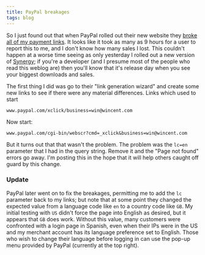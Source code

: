 ```yaml
---
title: PayPal breakages
tags: blog
---
```


So I just found out that when PayPal rolled out their new website they [broke all of my payment links](http://www.wincent.com/a/news/archives/2007/10/paypal_rolls_ou.php). It looks like it took as many as 9 hours for a user to report this to me, and I don't know how many sales I lost. This couldn't happen at a worse time seeing as only yesterday I rolled out a new version of [Synergy](http://synergy.wincent.com/); if you're a developer (and I presume most of the people who read this weblog are) then you'll know that it's release day when you see your biggest downloads and sales.

The first thing I did was go to their "link generation wizard" and create some new links to see if there were any material differences. Links which used to start

    www.paypal.com/xclick/business=win@wincent.com

Now start:

    www.paypal.com/cgi-bin/webscr?cmd=_xclick&business=win@wincent.com

But it turns out that that wasn't the problem. The problem was the `lc=en` parameter that I had in the query string. Remove it and the "Page not found" errors go away. I'm posting this in the hope that it will help others caught off guard by this change.

### Update

PayPal later went on to fix the breakages, permitting me to add the `lc` parameter back to my links; but note that at some point they changed the expected value from a language code like `en` to a country code like `GB`. My initial testing with `US` didn't force the page into English as desired, but it appears that `GB` does work. Without this value, many customers were confronted with a login page in Spanish, even when their IPs were in the US and my merchant account has its language preference set to English. Those who wish to change their language before logging in can use the pop-up menu provided by PayPal (currently at the top right).
